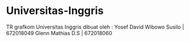 # Universitas-Inggris
TR grafkom Universitas Inggris
dibuat oleh : Yosef David Wibowo Susilo | 672018049
              Glenn Mathias D.S | 672018060
